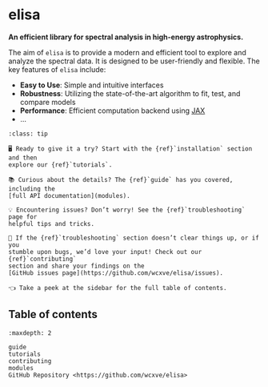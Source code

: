 
# elisa

**An efficient library for spectral analysis in high-energy astrophysics.**

The aim of ``elisa`` is to provide a modern and efficient tool to explore and
analyze the spectral data. It is designed to be user-friendly and flexible.
The key features of ``elisa`` include:

- **Easy to Use**: Simple and intuitive interfaces
- **Robustness**: Utilizing the state-of-the-art algorithm to fit, test, and compare models
- **Performance**: Efficient computation backend using [JAX](https://jax.readthedocs.io/en/latest/notebooks/quickstart.html)
- ...

```{admonition} How to find your way around?
:class: tip

🖥️ Ready to give it a try? Start with the {ref}`installation` section and then
explore our {ref}`tutorials`.

📚 Curious about the details? The {ref}`guide` has you covered, including the
[full API documentation](modules).

💡 Encountering issues? Don’t worry! See the {ref}`troubleshooting` page for
helpful tips and tricks.

🐛 If the {ref}`troubleshooting` section doesn’t clear things up, or if you
stumble upon bugs, we’d love your input! Check out our {ref}`contributing`
section and share your findings on the
[GitHub issues page](https://github.com/wcxve/elisa/issues).

👈 Take a peek at the sidebar for the full table of contents.
```

## Table of contents

```{toctree}
:maxdepth: 2

guide
tutorials
contributing
modules
GitHub Repository <https://github.com/wcxve/elisa>
```
